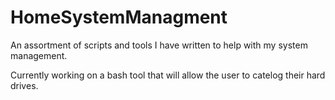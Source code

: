 # HomeSystemManagment
An assortment of scripts and tools I have written to help with my system management.

Currently working on a bash tool that will allow the user to catelog their hard drives.
